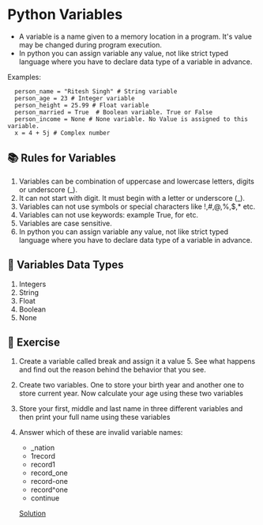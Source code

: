 # Python Variables
* A variable is a name given to a memory location in a program. It's value may be changed during program execution.
* In python you can assign variable any value, not like strict typed language where you have to declare data type of a variable in advance.

Examples:

      person_name = "Ritesh Singh" # String variable
      person_age = 23 # Integer variable
      person_height = 25.99 # Float variable
      person_married = True  # Boolean variable. True or False
      person_income = None # None variable. No Value is assigned to this variable.
      x = 4 + 5j # Complex number

## 📚 Rules for Variables
1. Variables can be combination of uppercase and lowercase letters, digits or underscore (_).
2. It can not start with digit. It must begin with a letter or underscore (_).
3. Variables can not use symbols or special characters like !,#,@,%,$,* etc.
4. Variables can not use keywords: example True, for etc.
5. Variables are case sensitive.
6. In python you can assign variable any value, not like strict typed language where you have to declare data type of a variable in advance.

## 🔄 Variables Data Types
1. Integers
2. String
3. Float
4. Boolean
5. None

## 🧠 Exercise
1. Create a variable called break and assign it a value 5. See what happens and find out the reason behind the behavior that you see.
2. Create two variables. One to store your birth year and another one to store current year. Now calculate your age using these two variables
3. Store your first, middle and last name in three different variables and then print your full name using these variables
4. Answer which of these are invalid variable names: 
      * _nation
      * 1record
      * record1
      * record_one
      * record-one
      * record^one
      *  continue
   
   [Solution](https://github.com/riteshsingh84/python/tree/main/Basics/01_variables/exercise.py)
